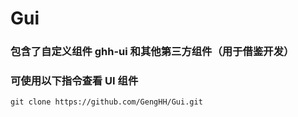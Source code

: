 <!--
 * @Author: your name
 * @Date: 2021-11-07 20:50:20
 * @LastEditTime: 2021-11-07 20:50:29
 * @LastEditors: your name
 * @Description: 打开koroFileHeader查看配置 进行设置: https://github.com/OBKoro1/koro1FileHeader/wiki/%E9%85%8D%E7%BD%AE
 * @FilePath: \Gui\README.md
-->

# Gui

### 包含了自定义组件 ghh-ui 和其他第三方组件（用于借鉴开发）

### 可使用以下指令查看 UI 组件

```
git clone https://github.com/GengHH/Gui.git
```
